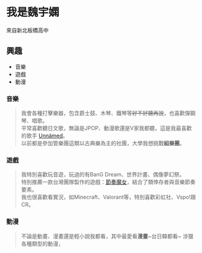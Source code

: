 我是魏宇嫻
===
來自新北板橋高中

興趣
---
- 音樂
- 遊戲
- 動漫


### 音樂

>我會各種打擊樂器，包含爵士鼓、木琴、鐵琴等~~好不好聽再說~~，也喜歡彈鋼琴、唱歌。  
>平常喜歡聽日文歌，無論是JPOP、動漫歌還是V家我都聽，這是我最喜歡的歌手
[Unnämed](https://youtube.com/@unnamednow00?si=hpLuKkwLWAnI0kzt "我最喜歡Summer Song這首")。  
>以前都是參加管樂團這類以古典樂為主的社團，大學我想挑戰**組樂團**。

### 遊戲
>我特別喜歡玩音遊，玩過的有BanG Dream、世界計畫、偶像夢幻祭。  
>特別推薦一款台灣團隊製作的遊戲：[節奏魔女](https://www.dusklightgames.com/rhythmwitch "節奏魔女舞動的骷髏")，結合了類倖存者與音樂節奏要素。  
>我也很喜歡看實況，如Minecraft、Valorant等，特別喜歡彩虹社、Vspo!跟CR。

### 動漫
>不論是動畫、漫畫還是輕小說我都看，其中最愛看**漫畫**~台日韓都看~
>涉獵各種類型的動漫，
>
